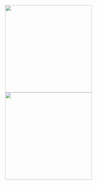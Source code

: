 <div><img height=280 align="center" src="https://stats.rconjoe.com/api?username=rconjoe&show_icons=true&rank_icon=percentile&theme=radical&show=reviews,discussions_started,discussions_answered,prs_merged,prs_merged_percentage" /> <img height=280 align="center" src="https://stats.rconjoe.com/api/top-langs/?username=rconjoe&hide_progress=true&theme=radical&langs_count=14" /></div>
